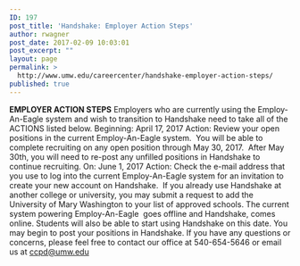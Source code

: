 ```yaml
---
ID: 197
post_title: 'Handshake: Employer Action Steps'
author: rwagner
post_date: 2017-02-09 10:03:01
post_excerpt: ""
layout: page
permalink: >
  http://www.umw.edu/careercenter/handshake-employer-action-steps/
published: true
---
```

<strong>EMPLOYER ACTION STEPS</strong>
Employers who are currently using the Employ-An-Eagle system and wish to transition to Handshake need to take all of the ACTIONS listed below.
Beginning: April 17, 2017
Action: Review your open positions in the current Employ-An-Eagle system.  You will be able to complete recruiting on any open position through May 30, 2017.  After May 30th, you will need to re-post any unfilled positions in Handshake to continue recruiting.
On: June 1, 2017
Action: Check the e-mail address that you use to log into the current Employ-An-Eagle system for an invitation to create your new account on Handshake.  If you already use Handshake at another college or university, you may submit a request to add the University of Mary Washington to your list of approved schools. The current system powering Employ-An-Eagle  goes offline and Handshake, comes online. Students will also be able to start using Handshake on this date. You may begin to post your positions in Handshake.
If you have any questions or concerns, please feel free to contact our office at 540-654-5646 or email us at ccpd@umw.edu